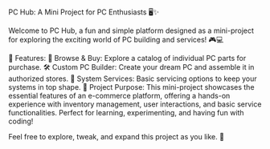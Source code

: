 PC Hub: A Mini Project for PC Enthusiasts 🖥️✨

Welcome to PC Hub, a fun and simple platform designed as a mini-project for exploring the exciting world of PC building and services! 🎮💻

🌟 Features:
🛒 Browse & Buy: Explore a catalog of individual PC parts for purchase.
🛠️ Custom PC Builder: Create your dream PC and assemble it in authorized stores.
🔧 System Services: Basic servicing options to keep your systems in top shape.
🎯 Project Purpose:
This mini-project showcases the essential features of an e-commerce platform, offering a hands-on experience with inventory management, user interactions, and basic service functionalities. Perfect for learning, experimenting, and having fun with coding!

Feel free to explore, tweak, and expand this project as you like. 🌈
